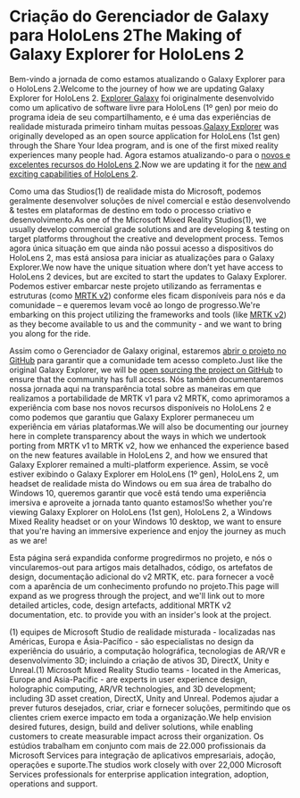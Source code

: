 # <a name="the-making-of-galaxy-explorer-for-hololens-2"></a><span data-ttu-id="bd74b-101">Criação do Gerenciador de Galaxy para HoloLens 2</span><span class="sxs-lookup"><span data-stu-id="bd74b-101">The Making of Galaxy Explorer for HoloLens 2</span></span>

<span data-ttu-id="bd74b-102">Bem-vindo a jornada de como estamos atualizando o Galaxy Explorer para o HoloLens 2.</span><span class="sxs-lookup"><span data-stu-id="bd74b-102">Welcome to the journey of how we are updating Galaxy Explorer for HoloLens 2.</span></span> <span data-ttu-id="bd74b-103">[Explorer Galaxy](https://docs.microsoft.com/en-us/windows/mixed-reality/galaxy-explorer "Explorer Galaxy") foi originalmente desenvolvido como um aplicativo de software livre para HoloLens (1º gen) por meio do programa ideia de seu compartilhamento, e é uma das experiências de realidade misturada primeiro tinham muitas pessoas.</span><span class="sxs-lookup"><span data-stu-id="bd74b-103">[Galaxy Explorer](https://docs.microsoft.com/en-us/windows/mixed-reality/galaxy-explorer "Galaxy Explorer") was originally developed as an open source application for HoloLens (1st gen) through the Share Your Idea program, and is one of the first mixed reality experiences many people had.</span></span> <span data-ttu-id="bd74b-104">Agora estamos atualizando-o para o [novos e excelentes recursos do HoloLens 2](https://www.microsoft.com/en-gb/hololens/hardware).</span><span class="sxs-lookup"><span data-stu-id="bd74b-104">Now we are updating it for the [new and exciting capabilities of HoloLens 2](https://www.microsoft.com/en-gb/hololens/hardware).</span></span>

<span data-ttu-id="bd74b-105">Como uma das Studios(1) de realidade mista do Microsoft, podemos geralmente desenvolver soluções de nível comercial e estão desenvolvendo & testes em plataformas de destino em todo o processo criativo e desenvolvimento.</span><span class="sxs-lookup"><span data-stu-id="bd74b-105">As one of the Microsoft Mixed Reality Studios(1), we usually develop commercial grade solutions and are developing & testing on target platforms throughout the creative and development process.</span></span> <span data-ttu-id="bd74b-106">Temos agora única situação em que ainda não possui acesso a dispositivos do HoloLens 2, mas está ansiosa para iniciar as atualizações para o Galaxy Explorer.</span><span class="sxs-lookup"><span data-stu-id="bd74b-106">We now have the unique situation where don’t yet have access to HoloLens 2 devices, but are excited to start the updates to Galaxy Explorer.</span></span> <span data-ttu-id="bd74b-107">Podemos estiver embarcar neste projeto utilizando as ferramentas e estruturas (como [MRTK v2](https://microsoft.github.io/MixedRealityToolkit-Unity/Documentation/GettingStartedWithTheMRTK.html)) conforme eles ficam disponíveis para nós e da comunidade – e queremos levam você ao longo de progresso.</span><span class="sxs-lookup"><span data-stu-id="bd74b-107">We're embarking on this project utilizing the frameworks and tools (like [MRTK v2](https://microsoft.github.io/MixedRealityToolkit-Unity/Documentation/GettingStartedWithTheMRTK.html)) as they become available to us and the community - and we want to bring you along for the ride.</span></span>

<span data-ttu-id="bd74b-108">Assim como o Gerenciador de Galaxy original, estaremos [abrir o projeto no GitHub](https://github.com/Microsoft/GalaxyExplorer) para garantir que a comunidade tem acesso completo.</span><span class="sxs-lookup"><span data-stu-id="bd74b-108">Just like the original Galaxy Explorer, we will be [open sourcing the project on GitHub](https://github.com/Microsoft/GalaxyExplorer) to ensure that the community has full access.</span></span> <span data-ttu-id="bd74b-109">Nós também documentaremos nossa jornada aqui na transparência total sobre as maneiras em que realizamos a portabilidade de MRTK v1 para v2 MRTK, como aprimoramos a experiência com base nos novos recursos disponíveis no HoloLens 2 e como podemos que garantiu que Galaxy Explorer permaneceu um experiência em várias plataformas.</span><span class="sxs-lookup"><span data-stu-id="bd74b-109">We will also be documenting our journey here in complete transparency about the ways in which we undertook porting from MRTK v1 to MRTK v2, how we enhanced the experience based on the new features available in HoloLens 2, and how we ensured that Galaxy Explorer remained a multi-platform experience.</span></span> <span data-ttu-id="bd74b-110">Assim, se você estiver exibindo o Galaxy Explorer em HoloLens (1º gen), HoloLens 2, um headset de realidade mista do Windows ou em sua área de trabalho do Windows 10, queremos garantir que você está tendo uma experiência imersiva e aproveite a jornada tanto quanto estamos!</span><span class="sxs-lookup"><span data-stu-id="bd74b-110">So whether you're viewing Galaxy Explorer on HoloLens (1st gen), HoloLens 2, a Windows Mixed Reality headset or on your Windows 10 desktop, we want to ensure that you're having an immersive experience and enjoy the journey as much as we are!</span></span>

<span data-ttu-id="bd74b-111">Esta página será expandida conforme progredirmos no projeto, e nós o vincularemos-out para artigos mais detalhados, código, os artefatos de design, documentação adicional do v2 MRTK, etc. para fornecer a você com a aparência de um conhecimento profundo no projeto.</span><span class="sxs-lookup"><span data-stu-id="bd74b-111">This page will expand as we progress through the project, and we'll link out to more detailed articles, code, design artefacts, additional MRTK v2 documentation, etc. to provide you with an insider's look at the project.</span></span>



<span data-ttu-id="bd74b-112">(1) equipes de Microsoft Studio de realidade misturada - localizadas nas Américas, Europa e Ásia-Pacífico - são especialistas no design da experiência do usuário, a computação holográfica, tecnologias de AR/VR e desenvolvimento 3D; incluindo a criação de ativos 3D, DirectX, Unity e Unreal.</span><span class="sxs-lookup"><span data-stu-id="bd74b-112">(1) Microsoft Mixed Reality Studio teams - located in the Americas, Europe and Asia-Pacific - are experts in user experience design, holographic computing, AR/VR technologies, and 3D development; including 3D asset creation, DirectX, Unity and Unreal.</span></span> <span data-ttu-id="bd74b-113">Podemos ajudar a prever futuros desejados, criar, criar e fornecer soluções, permitindo que os clientes criem exerce impacto em toda a organização.</span><span class="sxs-lookup"><span data-stu-id="bd74b-113">We help envision desired futures, design, build and deliver solutions, while enabling customers to create measurable impact across their organization.</span></span> <span data-ttu-id="bd74b-114">Os estúdios trabalham em conjunto com mais de 22.000 profissionais da Microsoft Services para integração de aplicativos empresariais, adoção, operações e suporte.</span><span class="sxs-lookup"><span data-stu-id="bd74b-114">The studios work closely with over 22,000 Microsoft Services professionals for enterprise application integration, adoption, operations and support.</span></span>
